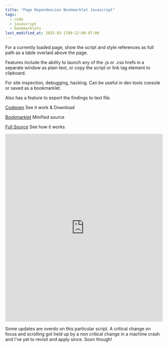 ```yaml
---
title: "Page Dependencies Bookmarklet Javascript"
tags:
  - code
  - javascript
  - bookmarklets
last_modified_at: 2025-03-1T09:22:00-07:00
---
```


For a currently loaded page, show the script and style references as full path as a table overlaid above the page.

Features include the ability to launch any of the .js or .css hrefs in a separate window as plain text, or copy the script or link tag element to clipboard. 

For site inspection, debugging, hacking. Can be useful in dev tools console or saved as a bookmarklet.

Also has a feature to export the findings to text file.


[Codepen](https://codepen.io/deadflowers/full/bGXKQZb) See it work & Download 


[Bookmarklet](https://gist.github.com/deadflowers/6b4b67fc7d0899f5f44ade0068f4df25#file-pagedependencies-min-js) Minified source 


[Full Source](https://gist.github.com/deadflowers/6b4b67fc7d0899f5f44ade0068f4df25#file-pagedependencies-js) See how it works

<iframe height="600" style="width: 100%;" scrolling="no" title="Page Dependency Script" src="https://codepen.io/deadflowers/embed/bGXKQZb?default-tab=result&theme-id=light" frameborder="no" loading="lazy" allowtransparency="true" allowfullscreen="true">
  See the Pen <a href="https://codepen.io/deadflowers/pen/bGXKQZb">
  Page Dependencies Bookmarklet</a> by ray kooyenga (<a href="https://codepen.io/deadflowers">@deadflowers</a>)
  on <a href="https://codepen.io">CodePen</a>.
</iframe>

Some updates are overdo on this particular script. A critical change on focus and scrolling got held up by a non critical change in a machine crash and I've yet to revisit and apply since. Soon though!

